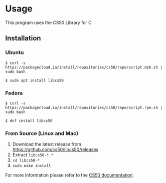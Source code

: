 # Usage 

This program uses the CS50 Library for C

## Installation 

### Ubuntu 

`$ curl -s https://packagecloud.io/install/repositories/cs50/repo/script.deb.sh | sudo bash`

`$ sudo apt install libcs50`

### Fedora

`$ curl -s https://packagecloud.io/install/repositories/cs50/repo/script.rpm.sh | sudo bash`

`$ dnf install libcs50`

### From Source (Linux and Mac)

1. Download the latest release from https://github.com/cs50/libcs50/releases
2. Extract `libcs50-*.*`
3. `cd libcs50-*`
4. `sudo make install`


For more information please refer to the [CS50 documentation](https://cs50.readthedocs.io/libraries/cs50/c/).
